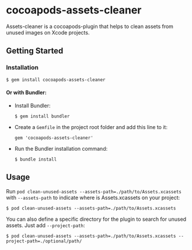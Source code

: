 # cocoapods-assets-cleaner

Assets-cleaner is a cocoapods-plugin that helps to clean assets from unused images on Xcode projects.

## Getting Started

### Installation

    $ gem install cocoapods-assets-cleaner
    
#### Or with Bundler:

* Install Bundler:

    `$ gem install bundler`
    
* Create a `Gemfile` in the project root folder and add this line to it:

    `gem 'cocoapods-assets-cleaner'`
    
* Run the Bundler installation command:

    `$ bundle install`


## Usage

Run `pod clean-unused-assets --assets-path=./path/to/Assets.xcassets` with `--assets-path` to indicate where is Assets.xcassets on your project:

    $ pod clean-unused-assets --assets-path=./path/to/Assets.xcassets
    
You can also define a specific directory for the plugin to search for unused assets. Just add  `--project-path`:

    $ pod clean-unused-assets --assets-path=./path/to/Assets.xcassets --project-path=./optional/path/
